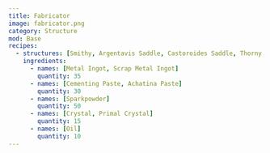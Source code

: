 ```yaml
---
title: Fabricator
image: fabricator.png
category: Structure
mod: Base
recipes: 
  - structures: [Smithy, Argentavis Saddle, Castoroides Saddle, Thorny Dragon Saddle (Scorched Earth), Tek Replicator]
    ingredients: 
      - names: [Metal Ingot, Scrap Metal Ingot]
        quantity: 35
      - names: [Cementing Paste, Achatina Paste]
        quantity: 30
      - names: [Sparkpowder]
        quantity: 50
      - names: [Crystal, Primal Crystal]
        quantity: 15      
      - names: [Oil]
        quantity: 10        
---
```

